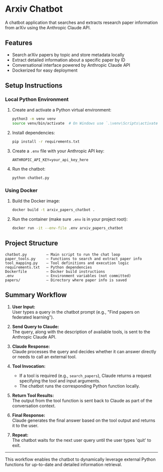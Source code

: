 # Arxiv Chatbot

A chatbot application that searches and extracts research paper information from arXiv using the Anthropic Claude API.

## Features

- Search arXiv papers by topic and store metadata locally  
- Extract detailed information about a specific paper by ID  
- Conversational interface powered by Anthropic Claude API  
- Dockerized for easy deployment  

## Setup Instructions

### Local Python Environment

1. Create and activate a Python virtual environment:

    ```bash
    python3 -m venv venv
    source venv/bin/activate  # On Windows use `.\venv\Scripts\activate`
    ```

2. Install dependencies:

    ```bash
    pip install -r requirements.txt
    ```

3. Create a `.env` file with your Anthropic API key:

    ```
    ANTHROPIC_API_KEY=your_api_key_here
    ```

4. Run the chatbot:

    ```bash
    python chatbot.py
    ```

### Using Docker

1. Build the Docker image:

    ```bash
    docker build -t arxiv_papers_chatbot .
    ```

2. Run the container (make sure `.env` is in your project root):

    ```bash
    docker run -it --env-file .env arxiv_papers_chatbot
    ```

## Project Structure

```
chatbot.py         — Main script to run the chat loop  
paper_tools.py     — Functions to search and extract paper info  
tool_mapping.py    — Tool definitions and execution logic  
requirements.txt   — Python dependencies  
Dockerfile         — Docker build instructions  
.env               — Environment variables (not committed)  
papers/            — Directory where paper info is saved  
```
## Summary Workflow

1. **User Input:**  
   User types a query in the chatbot prompt (e.g., "Find papers on federated learning").

2. **Send Query to Claude:**  
   The query, along with the description of available tools, is sent to the Anthropic Claude API.

3. **Claude Response:**  
   Claude processes the query and decides whether it can answer directly or needs to call an external tool.

4. **Tool Invocation:**  
   - If a tool is required (e.g., `search_papers`), Claude returns a request specifying the tool and input arguments.  
   - The chatbot runs the corresponding Python function locally.

5. **Return Tool Results:**  
   The output from the tool function is sent back to Claude as part of the conversation context.

6. **Final Response:**  
   Claude generates the final answer based on the tool output and returns it to the user.

7. **Repeat:**  
   The chatbot waits for the next user query until the user types 'quit' to exit.

---

This workflow enables the chatbot to dynamically leverage external Python functions for up-to-date and detailed information retrieval.
